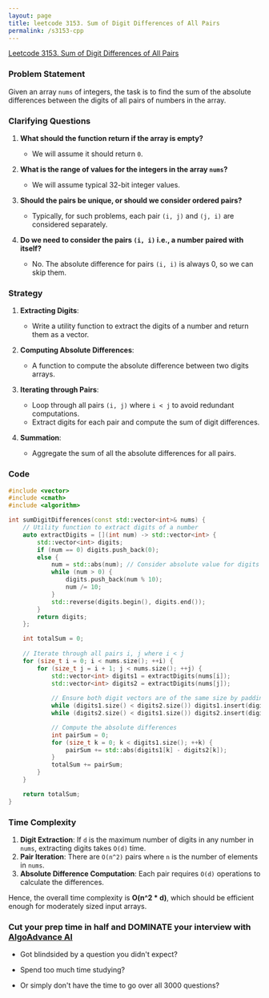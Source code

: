 ```yaml
---
layout: page
title: leetcode 3153. Sum of Digit Differences of All Pairs
permalink: /s3153-cpp
---
```

[Leetcode 3153. Sum of Digit Differences of All Pairs](https://algoadvance.github.io/algoadvance/l3153)
### Problem Statement

Given an array `nums` of integers, the task is to find the sum of the absolute differences between the digits of all pairs of numbers in the array.

### Clarifying Questions

1. **What should the function return if the array is empty?**
   - We will assume it should return `0`.

2. **What is the range of values for the integers in the array `nums`?**
   - We will assume typical 32-bit integer values.

3. **Should the pairs be unique, or should we consider ordered pairs?**
   - Typically, for such problems, each pair `(i, j)` and `(j, i)` are considered separately.

4. **Do we need to consider the pairs `(i, i)` i.e., a number paired with itself?**
   - No. The absolute difference for pairs `(i, i)` is always 0, so we can skip them.

### Strategy

1. **Extracting Digits**:
   - Write a utility function to extract the digits of a number and return them as a vector.

2. **Computing Absolute Differences**:
   - A function to compute the absolute difference between two digits arrays.

3. **Iterating through Pairs**:
   - Loop through all pairs `(i, j)` where `i < j` to avoid redundant computations. 
   - Extract digits for each pair and compute the sum of digit differences.
   
4. **Summation**:
   - Aggregate the sum of all the absolute differences for all pairs.

### Code

```cpp
#include <vector>
#include <cmath>
#include <algorithm>

int sumDigitDifferences(const std::vector<int>& nums) {
    // Utility function to extract digits of a number
    auto extractDigits = [](int num) -> std::vector<int> {
        std::vector<int> digits;
        if (num == 0) digits.push_back(0);
        else {
            num = std::abs(num); // Consider absolute value for digits
            while (num > 0) {
                digits.push_back(num % 10);
                num /= 10;
            }
            std::reverse(digits.begin(), digits.end());
        }
        return digits;
    };

    int totalSum = 0;
    
    // Iterate through all pairs i, j where i < j
    for (size_t i = 0; i < nums.size(); ++i) {
        for (size_t j = i + 1; j < nums.size(); ++j) {
            std::vector<int> digits1 = extractDigits(nums[i]);
            std::vector<int> digits2 = extractDigits(nums[j]);
            
            // Ensure both digit vectors are of the same size by padding with zeros
            while (digits1.size() < digits2.size()) digits1.insert(digits1.begin(), 0);
            while (digits2.size() < digits1.size()) digits2.insert(digits2.begin(), 0);

            // Compute the absolute differences
            int pairSum = 0;
            for (size_t k = 0; k < digits1.size(); ++k) {
                pairSum += std::abs(digits1[k] - digits2[k]);
            }
            totalSum += pairSum;
        }
    }

    return totalSum;
}
```

### Time Complexity

1. **Digit Extraction**: If `d` is the maximum number of digits in any number in `nums`, extracting digits takes `O(d)` time.
2. **Pair Iteration**: There are `O(n^2)` pairs where `n` is the number of elements in `nums`.
3. **Absolute Difference Computation**: Each pair requires `O(d)` operations to calculate the differences.

Hence, the overall time complexity is **O(n^2 * d)**, which should be efficient enough for moderately sized input arrays.


### Cut your prep time in half and DOMINATE your interview with [AlgoAdvance AI](https://algoAdvance.com)

- Got blindsided by a question you didn't expect?

- Spend too much time studying?

- Or simply don't have the time to go over all 3000 questions?

